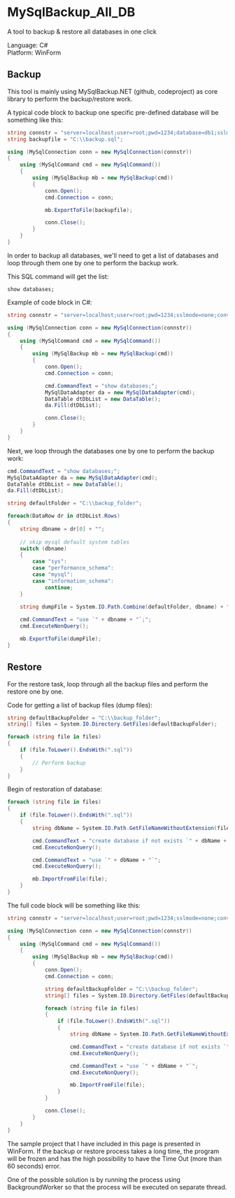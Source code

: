 # MySqlBackup_All_DB
A tool to backup &amp; restore all databases in one click

Language: C#<br />
Platform: WinForm

## Backup
This tool is mainly using MySqlBackup.NET (github, codeproject) as core library to perform the backup/restore work.

A typical code block to backup one specific pre-defined database will be something like this:

```C#
string connstr = "server=localhost;user=root;pwd=1234;database=db1;sslmode=none;convertdatetime=true;";
string backupfile = "C:\\backup.sql";

using (MySqlConnection conn = new MySqlConnection(connstr))
{
    using (MySqlCommand cmd = new MySqlCommand())
    {
        using (MySqlBackup mb = new MySqlBackup(cmd))
        {
            conn.Open();
            cmd.Connection = conn;

            mb.ExportToFile(backupfile);

            conn.Close();
        }
    }
}
```
In order to backup all databases, we'll need to get a list of databases and loop through them one by one to perform the backup work.

This SQL command will get the list:

```
show databases;
```
Example of code block in C#:
```c#
string connstr = "server=localhost;user=root;pwd=1234;sslmode=none;convertdatetime=true;";

using (MySqlConnection conn = new MySqlConnection(connstr))
{
    using (MySqlCommand cmd = new MySqlCommand())
    {
        using (MySqlBackup mb = new MySqlBackup(cmd))
        {
            conn.Open();
            cmd.Connection = conn;

            cmd.CommandText = "show databases;";
            MySqlDataAdapter da = new MySqlDataAdapter(cmd);
            DataTable dtDbList = new DataTable();
            da.Fill(dtDbList);

            conn.Close();
        }
    }
}
```
Next, we loop through the databases one by one to perform the backup work:

```c#
cmd.CommandText = "show databases;";
MySqlDataAdapter da = new MySqlDataAdapter(cmd);
DataTable dtDbList = new DataTable();
da.Fill(dtDbList);

string defaultFolder = "C:\\backup_folder";

foreach(DataRow dr in dtDbList.Rows)
{
    string dbname = dr[0] + "";
    
    // skip mysql default system tables
    switch (dbname)
    {
        case "sys":
        case "performance_schema":
        case "mysql":
        case "information_schema":
            continue;
    }
    
    string dumpFile = System.IO.Path.Combine(defaultFolder, dbname) + ".sql";

    cmd.CommandText = "use `" + dbname + "`;";
    cmd.ExecuteNonQuery();

    mb.ExportToFile(dumpFile);
}
```
## Restore
For the restore task, loop through all the backup files and perform the restore one by one.

Code for getting a list of backup files (dump files):

```c#
string defaultBackupFolder = "C:\\backup_folder";
string[] files = System.IO.Directory.GetFiles(defaultBackupFolder);

foreach (string file in files)
{
    if (file.ToLower().EndsWith(".sql"))
    {
        // Perform backup
    }
}
```
Begin of restoration of database:

```c#
foreach (string file in files)
{
    if (file.ToLower().EndsWith(".sql"))
    {
        string dbName = System.IO.Path.GetFileNameWithoutExtension(file);

        cmd.CommandText = "create database if not exists `" + dbName + "`";
        cmd.ExecuteNonQuery();

        cmd.CommandText = "use `" + dbName + "`";
        cmd.ExecuteNonQuery();

        mb.ImportFromFile(file);
    }
}
```
The full code block will be something like this:

```c#
string connstr = "server=localhost;user=root;pwd=1234;sslmode=none;convertdatetime=true;";

using (MySqlConnection conn = new MySqlConnection(connstr))
{
    using (MySqlCommand cmd = new MySqlCommand())
    {
        using (MySqlBackup mb = new MySqlBackup(cmd))
        {
            conn.Open();
            cmd.Connection = conn;

            string defaultBackupFolder = "C:\\backup_folder";
            string[] files = System.IO.Directory.GetFiles(defaultBackupFolder);

            foreach (string file in files)
            {
                if (file.ToLower().EndsWith(".sql"))
                {
                    string dbName = System.IO.Path.GetFileNameWithoutExtension(file);

                    cmd.CommandText = "create database if not exists `" + dbName + "`";
                    cmd.ExecuteNonQuery();

                    cmd.CommandText = "use `" + dbName + "`";
                    cmd.ExecuteNonQuery();

                    mb.ImportFromFile(file);
                }
            }

            conn.Close();
        }
    }
}
```
The sample project that I have included in this page is presented in WinForm. If the backup or restore process takes a long time, the program will be frozen and has the high possibility to have the Time Out (more than 60 seconds) error.

One of the possible solution is by running the process using BackgroundWorker so that the process will be executed on separate thread.
